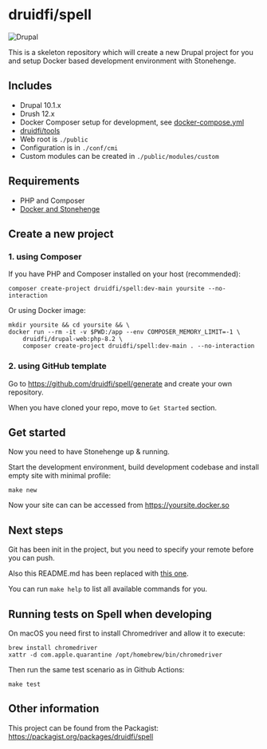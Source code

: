 # druidfi/spell

![Drupal](https://github.com/druidfi/spell/workflows/Drupal/badge.svg)

This is a skeleton repository which will create a new Drupal project for you and setup Docker based development
environment with Stonehenge.

## Includes

- Drupal 10.1.x
- Drush 12.x
- Docker Composer setup for development, see [docker-compose.yml](docker-compose.yml)
- [druidfi/tools](https://github.com/druidfi/tools)
- Web root is `./public`
- Configuration is in `./conf/cmi`
- Custom modules can be created in `./public/modules/custom`

## Requirements

- PHP and Composer
- [Docker and Stonehenge](https://druidfi.github.io/guidelines/docs/local_dev_env.html)

## Create a new project

### 1. using Composer

If you have PHP and Composer installed on your host (recommended):

``` shell
composer create-project druidfi/spell:dev-main yoursite --no-interaction
```

Or using Docker image:

``` shell
mkdir yoursite && cd yoursite && \
docker run --rm -it -v $PWD:/app --env COMPOSER_MEMORY_LIMIT=-1 \
    druidfi/drupal-web:php-8.2 \
    composer create-project druidfi/spell:dev-main . --no-interaction
```

### 2. using GitHub template

Go to https://github.com/druidfi/spell/generate and create your own repository.

When you have cloned your repo, move to `Get Started` section.

## Get started

Now you need to have Stonehenge up & running.

Start the development environment, build development codebase and install empty site with minimal profile:

``` shell
make new
```

Now your site can can be accessed from https://yoursite.docker.so

## Next steps

Git has been init in the project, but you need to specify your remote before you can push.

Also this README.md has been replaced with [this one](README.project.md).

You can run `make help` to list all available commands for you.

## Running tests on Spell when developing

On macOS you need first to install Chromedriver and allow it to execute:

``` shell
brew install chromedriver
xattr -d com.apple.quarantine /opt/homebrew/bin/chromedriver
```

Then run the same test scenario as in Github Actions:

``` shell
make test
```

## Other information

This project can be found from the Packagist: https://packagist.org/packages/druidfi/spell
